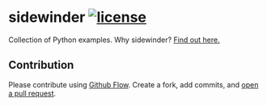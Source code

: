 # sidewinder [![license](https://img.shields.io/github/license/mashape/apistatus.svg?maxAge=2592000)](LICENSE)

Collection of Python examples. Why sidewinder? [Find out here.](http://www.thesaurus.net/sidewinder)

## Contribution

Please contribute using [Github Flow](https://guides.github.com/introduction/flow/). Create a fork, add commits, and [open a pull request](https://github.com/fraction/readme-boilerplate/compare/).